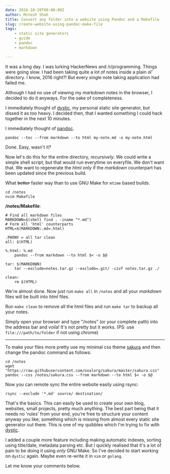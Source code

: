 ```yaml
---
date: 2016-10-28T00:00:00Z
author: Mitesh Shah
title: Convert any folder into a website using Pandoc and a Makefile
slug: create-website-using-pandoc-make-file
tags:
    - static site generators
    - guide
    - pandoc
    - markdown

---
```


It was a long day. I was lurking HackerNews and /r/programming.
Things were going slow. I had been taking quite a lot of notes
inside a plain ol' directory. I know, 2016 right?! But every
single note taking application had failed me.

Although I had no use of viewing my *markdown* notes in the
browser, I decided to do it anyways. For the sake of completeness.

I immediately thought of [dystic](https://github.com/oxalorg/dystic),
my personal static site generator, but dissed it as too heavy.
I decided then, that I wanted something I could hack together in
the next 10 minutes.

<!--more-->

I immediately thought of [pandoc](https://pandoc.org).

```
pandoc --toc --from markdown --to html my-note.md -o my-note.html
```

Done. Easy, wasn't it?

Now let's do this for the entire directory, *recursively*. We could
write a simple shell script, but that would run everytime on everyfile.
We don't want that. We want to regenerate the *html* only if the
*markdown* counterpart has been updated since the previous build.

What ~~better~~ faster way than to use GNU Make for `mtime` based
builds.

```
cd /notes
nvim Makefile
```

**/notes/Makefile**:

```make
# Find all markdown files
MARKDOWN=$(shell find . -iname "*.md")
# Form all 'html' counterparts
HTML=$(MARKDOWN:.md=.html)

.PHONY = all tar clean
all: $(HTML)

%.html: %.md
    pandoc --from markdown --to html $< -o $@

tar: $(MARKDOWN)
    tar --exclude=notes.tar.gz --exclude=.git/ -czvf notes.tar.gz ./

clean:
    rm $(HTML)
```

We're almost done. Now just run `make all` in `/notes` and all your
*markdown* files will be built into *html* files. 

Run `make clean` to remove all the html files and run `make tar` to 
backup all your notes.

Simply open your browser and type "/notes" (or your complete
path) into the address bar and voila! It's not pretty but it
works. (PS: use `file:///path/to/folder` if not using chrome)

---

To make your files more pretty use my minimal css theme 
[sakura](https://github.com/oxalorg/sakura) and then change the pandoc
command as follows:

```
cd /notes
wget "https://raw.githubusercontent.com/oxalorg/sakura/master/sakura.css"
pandoc --css /notes/sakura.css --from markdown --to html $< -o $@
```

Now you can remote sync the entire website easily using rsync:

```
rsync --exclude '*.md' source/ destination/
```

That's the basics. This can easily be used to create your own
blog, websites, small projects, pretty much anything. The
best part being that it needs no 'rules' from your end,
you're free to structure your content anyway you like; something
which is missing from almost every static site generator out
there. This is one of my quibbles which I'm trying to fix with
[dystic](https://github.com/oxalorg/dystic).

I added a couple more feature including making automatic
indexes, sorting using title/date, metadata parsing etc. But I
quickly realised that it's a lot of pain to be doing it using
*only* GNU Make. So I've decided to start working on `dystic`
again. Maybe even re-write it in `nim` or `golang`.

Let me know your comments below.
